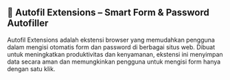 ## 🔐 Autofil Extensions – Smart Form & Password Autofiller
Autofil Extensions adalah ekstensi browser yang memudahkan pengguna dalam mengisi otomatis form dan password di berbagai situs web. Dibuat untuk meningkatkan produktivitas dan kenyamanan, ekstensi ini menyimpan data secara aman dan memungkinkan pengguna untuk mengisi form hanya dengan satu klik.
